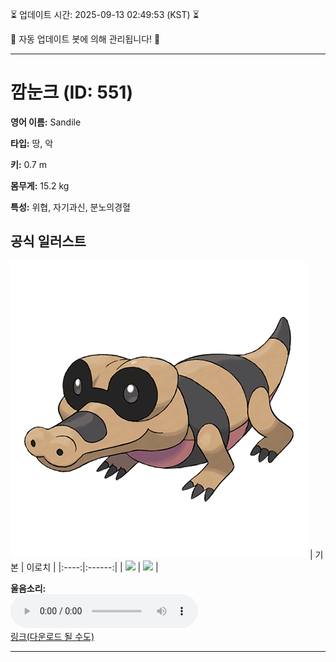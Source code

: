 
⏳ 업데이트 시간: 2025-09-13 02:49:53 (KST) ⏳

🤖 자동 업데이트 봇에 의해 관리됩니다! 🤖

---

# 깜눈크 (ID: 551)
**영어 이름:** Sandile

**타입:** 땅, 악

**키:** 0.7 m

**몸무게:** 15.2 kg

**특성:** 위협, 자기과신, 분노의경혈

## 공식 일러스트
![](https://raw.githubusercontent.com/PokeAPI/sprites/master/sprites/pokemon/other/official-artwork/551.png)
| 기본 | 이로치 |
|:----:|:------:|
| <img src="http://play.pokemonshowdown.com/sprites/ani/sandile.gif" width="200"> | <img src="http://play.pokemonshowdown.com/sprites/ani-shiny/sandile.gif" width="200"> |

**울음소리:**<br><audio controls src="https://raw.githubusercontent.com/PokeAPI/cries/main/cries/pokemon/latest/551.ogg"></audio><br> [링크(다운로드 될 수도)](https://raw.githubusercontent.com/PokeAPI/cries/main/cries/pokemon/latest/551.ogg)


---
